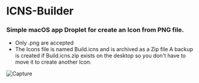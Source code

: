 # ICNS-Builder
### Simple macOS app Droplet for create an Icon from PNG file.
- Only .png are accepted
- The Icons file is named Build.icns and is archived as a Zip file A backup is created if Build.icns.zip exists on the desktop so you don't have to move it to create another Icon.

![Capture](https://user-images.githubusercontent.com/6248794/209239524-d4871b65-e9e9-41a5-991f-805848bf842d.png)
